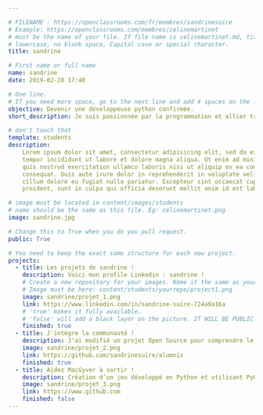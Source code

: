 ```yaml
---

# FILENAME : https://openclassrooms.com/fr/membres/sandrinesuire
# Example: https://openclassrooms.com/membres/celinemartinet
# must be the name of your file. If file name is celinemartinet.md, title is celinemartinet.
# lowercase, no blank space, Capital case or special character.
title: sandrine

# First name or full name
name: sandrine
date: 2019-02-28 17:40

# One line.
# If you need more space, go to the next line and add 4 spaces on the left, as in 'description'.
objective: Devenir une développeuse python confirmée.
short_description: Je suis passionnée par la programmation et allier travail et passion c'est top.

# don't touch that
template: students
description:
    Lorem ipsum dolor sit amet, consectetur adipisicing elit, sed do eiusmod
    tempor incididunt ut labore et dolore magna aliqua. Ut enim ad minim veniam,
    quis nostrud exercitation ullamco laboris nisi ut aliquip ex ea commodo
    consequat. Duis aute irure dolor in reprehenderit in voluptate velit esse
    cillum dolore eu fugiat nulla pariatur. Excepteur sint occaecat cupidatat non
    proident, sunt in culpa qui officia deserunt mollit anim id est laborum.

# image must be located in content/images/students
# name should be the same as this file. Eg: celinemartinet.png
image: sandrine.jpg

# Change this to True when you do you pull request.
public: True

# You need to keep the exact same structure for each new project.
projects:
  - title: Les projets de sandrine !
    description: Voici mon profile Linkedin : sandrine !
    # Create a new repository for your images. Name it the same as your nickname and profile picture.
    # Image must be here: content/students/yourrepo/project1.png
    image: sandrine/projet_1.png
    link: https://www.linkedin.com/in/sandrine-suire-724a9a16a
    # 'true' makes it fully available.
    # 'false' will add a black layer on the picture. IT WILL BE PUBLIC!
    finished: true
  - title: J'intègre la communauté !
    description: J'ai modifié un projet Open Source pour comprendre le fonctionnement de Git, de Github et des pull requests. 
    image: sandrine/projet_2.png
    link: https://github.com/sandrinesuire/alumnis
    finished: true
  - title: Aidez MacGyver à sortir !
    description: Création d’un jeu développé en Python et utilisant PyGame.
    image: sandrine/projet_3.png
    link: https://www.github.com
    finished: false
---
```

